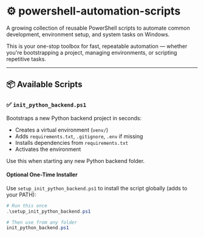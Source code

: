 # ⚙️ powershell-automation-scripts

A growing collection of reusable PowerShell scripts to automate common development, environment setup, and system tasks on Windows.

This is your one-stop toolbox for fast, repeatable automation — whether you're bootstrapping a project, managing environments, or scripting repetitive tasks.

---

## 📦 Available Scripts

### ✅ `init_python_backend.ps1`

Bootstraps a new Python backend project in seconds:

- Creates a virtual environment (`venv/`)
- Adds `requirements.txt`, `.gitignore`, `.env` if missing
- Installs dependencies from `requirements.txt`
- Activates the environment

Use this when starting any new Python backend folder.

#### Optional One-Time Installer

Use `setup_init_python_backend.ps1` to install the script globally (adds to your PATH):

```powershell
# Run this once
.\setup_init_python_backend.ps1

# Then use from any folder
init_python_backend.ps1